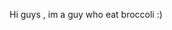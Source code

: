 Hi guys , im a guy who eat broccoli :)

<!---
BroccoliEater/BroccoliEater is a ✨ special ✨ repository because its `README.md` (this file) appears on your GitHub profile.
You can click the Preview link to take a look at your changes.
---> 
